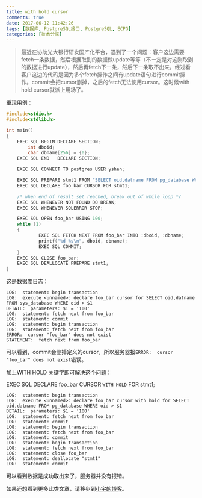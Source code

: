 ```yaml
---
title: with hold cursor
comments: true
date: 2017-06-12 11:42:26
tags: [数据库, PostgreSQL接口, PostgreSQL, ECPG]
categories: [技术分享]
---
```



> 最近在协助光大银行研发国产化平台，遇到了一个问题：客户这边需要fetch一条数据，然后根据取到的数据做update等等（不一定是对这刚取到的数据进行update），然后再fetch下一条，然后下一条取不出来。经过看客户这边的代码是因为多个fetch操作之间有update语句进行commit操作。commit会把cursor删掉，之后的fetch无法使用cursor。这时候with hold cursor就派上用场了。


重现用例：

```c
#include<stdio.h>
#include<stdlib.h>

int main()
{
	EXEC SQL BEGIN DECLARE SECTION;
		int dboid;
		char dbname[256] = {0};
	EXEC SQL END   DECLARE SECTION;

	EXEC SQL CONNECT TO postgres USER yshen;

	EXEC SQL PREPARE stmt1 FROM "SELECT oid,datname FROM pg_database WHERE oid > ?";
	EXEC SQL DECLARE foo_bar CURSOR FOR stmt1;

	/* when end of result set reached, break out of while loop */
	EXEC SQL WHENEVER NOT FOUND DO BREAK;
	EXEC SQL WHENEVER SQLERROR STOP;

	EXEC SQL OPEN foo_bar USING 100;
	while (1)
	{
		    EXEC SQL FETCH NEXT FROM foo_bar INTO :dboid, :dbname;
			printf("%d %s\n", dboid, dbname);
		    EXEC SQL COMMIT;
	}
	EXEC SQL CLOSE foo_bar;
	EXEC SQL DEALLOCATE PREPARE stmt1;
}
```

这是数据库日志：

```
LOG:  statement: begin transaction
LOG:  execute <unnamed>: declare foo_bar cursor for SELECT oid,datname FROM sys_database WHERE oid > $1
DETAIL:  parameters: $1 = '100'
LOG:  statement: fetch next from foo_bar
LOG:  statement: commit
LOG:  statement: begin transaction
LOG:  statement: fetch next from foo_bar
ERROR:  cursor "foo_bar" does not exist
STATEMENT:  fetch next from foo_bar
```

可以看到，commit会删掉定义的cursor，所以服务器报`ERROR:  cursor "foo_bar" does not exist`错误。

加上WITH HOLD 关键字即可解决这个问题：

EXEC SQL DECLARE foo_bar CURSOR `WITH HOLD` FOR stmt1;

```
LOG:  statement: begin transaction
LOG:  execute <unnamed>: declare foo_bar cursor with hold for SELECT oid,datname FROM pg_database WHERE oid > $1
DETAIL:  parameters: $1 = '100'
LOG:  statement: fetch next from foo_bar
LOG:  statement: commit
LOG:  statement: begin transaction
LOG:  statement: fetch next from foo_bar
LOG:  statement: commit
LOG:  statement: begin transaction
LOG:  statement: fetch next from foo_bar
LOG:  statement: close foo_bar
LOG:  statement: deallocate "stmt1"
LOG:  statement: commit
```

可以看到数据是成功取出来了，服务器并没有报错。





如果还想看到更多此类文章，请移步到[小宇的博客](http://shenyu.wiki)。
